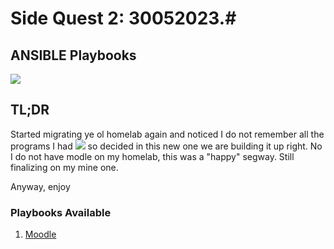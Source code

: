 # Side Quest 2: 30052023.#
## ANSIBLE Playbooks ##
![](https://i.giphy.com/media/SWWi6avzV08in1M2gR/giphy.webp)

## TL;DR ##
Started migrating ye ol homelab again and noticed I do not remember all the programs I had ![](https://i.giphy.com/media/i8tV2kJB8Gig8/giphy.webp) so decided in this new one we are building it up right.
No I do not have modle on my homelab, this was a "happy" segway. Still finalizing on my mine one.

Anyway, enjoy



### Playbooks Available ###
1. [Moodle](https://raw.githubusercontent.com/momutuku/QUESTS/master/Ansible/Moodle_install.yml) 